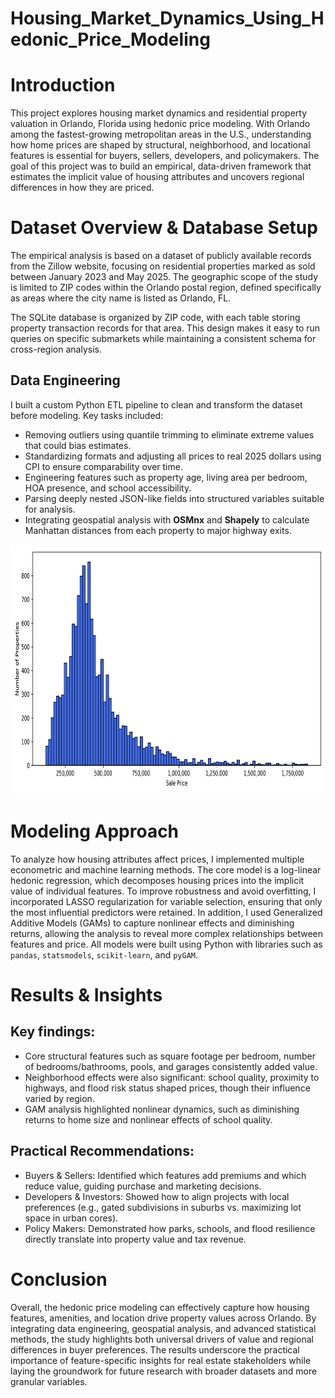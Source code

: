 # Housing_Market_Dynamics_Using_Hedonic_Price_Modeling

# Introduction
This project explores housing market dynamics and residential property valuation in Orlando, Florida using hedonic price modeling. With Orlando among the fastest-growing metropolitan areas in the U.S., understanding how home prices are shaped by structural, neighborhood, and locational features is essential for buyers, sellers, developers, and policymakers. The goal of this project was to build an empirical, data-driven framework that estimates the implicit value of housing attributes and uncovers regional differences in how they are priced.

# Dataset Overview & Database Setup
The empirical analysis is based on a dataset of publicly available records from the Zillow website, focusing on residential properties marked as sold between January 2023 and May 2025. The geographic scope of the study is limited to ZIP codes within the Orlando postal region, defined specifically as areas where the city name is listed as Orlando, FL.

The SQLite database is organized by ZIP code, with each table storing property transaction records for that area. This design makes it easy to run queries on specific submarkets while maintaining a consistent schema for cross-region analysis.

## Data Engineering
I built a custom Python ETL pipeline to clean and transform the dataset before modeling. Key tasks included:
- Removing outliers using quantile trimming to eliminate extreme values that could bias estimates.
- Standardizing formats and adjusting all prices to real 2025 dollars using CPI to ensure comparability over time.
- Engineering features such as property age, living area per bedroom, HOA presence, and school accessibility.
- Parsing deeply nested JSON-like fields into structured variables suitable for analysis.
- Integrating geospatial analysis with **OSMnx** and **Shapely** to calculate Manhattan distances from each property to major highway exits.

<img src="Figures/sale_price_distribution.png" alt="Sale Price Distribution" width="600" height="400">

# Modeling Approach
To analyze how housing attributes affect prices, I implemented multiple econometric and machine learning methods. The core model is a log-linear hedonic regression, which decomposes housing prices into the implicit value of individual features. To improve robustness and avoid overfitting, I incorporated LASSO regularization for variable selection, ensuring that only the most influential predictors were retained. In addition, I used Generalized Additive Models (GAMs) to capture nonlinear effects and diminishing returns, allowing the analysis to reveal more complex relationships between features and price. All models were built using Python with libraries such as `pandas`, `statsmodels`, `scikit-learn`, and `pyGAM`.


# Results & Insights

## Key findings:
- Core structural features such as square footage per bedroom, number of bedrooms/bathrooms, pools, and garages consistently added value.  
- Neighborhood effects were also significant: school quality, proximity to highways, and flood risk status shaped prices, though their influence varied by region.  
- GAM analysis highlighted nonlinear dynamics, such as diminishing returns to home size and nonlinear effects of school quality.

## Practical Recommendations:
- Buyers & Sellers: Identified which features add premiums and which reduce value, guiding purchase and marketing decisions.
- Developers & Investors: Showed how to align projects with local preferences (e.g., gated subdivisions in suburbs vs. maximizing lot space in urban cores).
- Policy Makers: Demonstrated how parks, schools, and flood resilience directly translate into property value and tax revenue.

# Conclusion
Overall, the hedonic price modeling can effectively capture how housing features, amenities, and location drive property values across Orlando. By integrating data engineering, geospatial analysis, and advanced statistical methods, the study highlights both universal drivers of value and regional differences in buyer preferences. The results underscore the practical importance of feature-specific insights for real estate stakeholders while laying the groundwork for future research with broader datasets and more granular variables.
